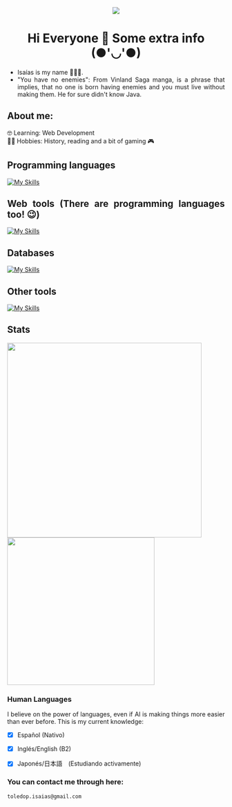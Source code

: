 <div align="justify">

<div align="center"><img src="https://readme-typing-svg.demolab.com/?pause=1000&center=true&vCenter=true&color=8B0000&font=Orbitron&width=600&size=24&lines=Remember;You+Have+No+Enemies" href="https://git.io/typing-svg"></div>

# <div align="center">Hi Everyone 👋 Some extra info (●'◡'●)</div>
- Isaías is my name 🧙🏻‍♂️.
- "You have no enemies": From Vinland Saga manga, is a phrase that implies, that no one is born having enemies and you must live without making them. He for sure didn't know Java.

## About me:
🤓 Learning: Web Development</br>
🐱‍👤 Hobbies: History, reading and a bit of gaming 🎮</br>

## Programming languages
[![My Skills](https://skillicons.dev/icons?i=py,cs&theme=light)](https://skillicons.dev)

## Web tools (There are programming languages too! 😉)
[![My Skills](https://skillicons.dev/icons?i=html,css,js,ts,django,vue,angular&theme=light)](https://skillicons.dev)

## Databases
[![My Skills](https://skillicons.dev/icons?i=mysql,sqlite,postgres&theme=light)](https://skillicons.dev)

## Other tools
[![My Skills](https://skillicons.dev/icons?i=git,md,bash,vscode,visualstudio,vite,bootstrap,docker)](https://skillicons.dev)

## Stats
<img src="https://github-readme-stats.vercel.app/api?username=IsaiasTolP&show_icons=true&theme=highcontrast&text_color=ffffff&title_color=ff0000&icon_color=ffff00&hide_border=true" width="450">
<img src="https://github-readme-stats.vercel.app/api/top-langs/?username=IsaiasTolP&layout=compact&theme=highcontrast&text_color=ffffff&title_color=ff0000&icon_color=ffff00&hide_border=true" width="341">

### Human Languages
I believe on the power of languages, even if AI is making things more easier than ever before. This is my current knowledge:

* [X] Español (Nativo)
* [x] Inglés/English (B2)
* [X] Japonés/日本語　(Estudiando activamente)



### You can contact me through here:
`toledop.isaias@gmail.com`

</div>

<!--
**IsaiasTolP/IsaiasTolP** is a ✨ _special_ ✨ repository because its `README.md` (this file) appears on your GitHub profile.

Here are some ideas to get you started:

- 🔭 I’m currently working on ...
- 🌱 I’m currently learning ...
- 👯 I’m looking to collaborate on ...
- 🤔 I’m looking for help with ...
- 💬 Ask me about ...
- 📫 How to reach me: ...
- 😄 Pronouns: ...
- ⚡ Fun fact: ...
-->
